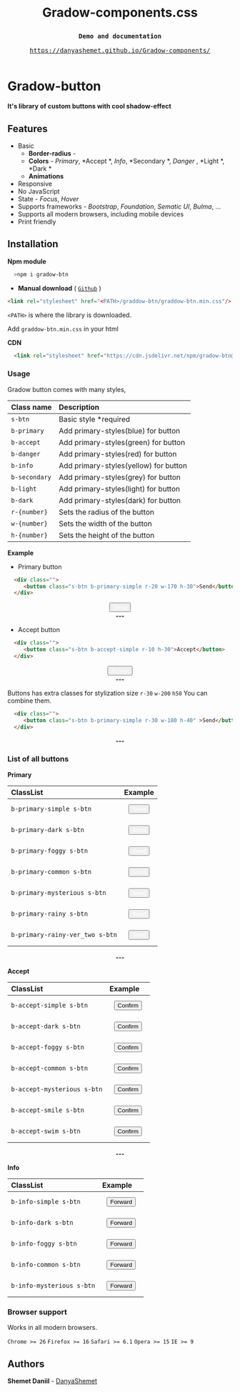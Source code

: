 
 <link rel="stylesheet" href="https://cdn.jsdelivr.net/npm/gradow-btn@1.1.0/gradow-btn.min.css"/>
<h1 align="center">

 <br> Gradow-components.css <br>
</h1>

<div class="highlight highlight-source-shell">
<pre>
<div align="center"><strong >Demo and documentation</strong></div>
<div align="center"><a align="center" href="https://danyashemet.github.io/Gradow-components/">https://danyashemet.github.io/Gradow-components/</a></div>
</pre>
</div>


# Gradow-button

**It's library of custom buttons with cool shadow-effect**

## Features
* Basic
  - **Border-radius**   - 
  - **Colors** - *Primary*, *Accept *, *Info*, *Secondary *, *Danger* , *Light  *, *Dark * 
  - **Animations** 
 * Responsive
 * No JavaScript
 * State - *Focus*, *Hover*
 * Supports frameworks - *Bootstrap*, *Foundation*, *Sematic UI*, *Bulma*, ...
 * Supports all modern browsers, including mobile devices
 * Print friendly

## Installation
  
**Npm module**

```sh
  >npm i gradow-btn 
```

- **Manual download** ( [`Github`](https://github.com/DanyaShemet/Gradow-components.git) )

```html
<link rel="stylesheet" href="<PATH>/graddow-btn/graddow-btn.min.css"/>
```
`<PATH>` is where the library is downloaded.

Add `graddow-btn.min.css` in your html

 **CDN** 
```html
  <link rel="stylesheet" href="https://cdn.jsdelivr.net/npm/gradow-btn@1.1.0/gradow-btn.min.css"/>
```

### Usage

Gradow button comes with many styles,

| Class name      | Description                             |
| :----------     | :-----------------------                |
| `s-btn`         | Basic style *required                   |
| `b-primary`     | Add primary-styles(blue) for button     |
| `b-accept`      | Add primary-styles(green) for button    |
| `b-danger`      | Add primary-styles(red) for button      |
| `b-info`        | Add primary-styles(yellow) for button   |
| `b-secondary`   | Add primary-styles(grey) for button     |
| `b-light`       | Add primary-styles(light) for button    |
| `b-dark`        | Add primary-styles(dark) for button     |
| `r-{number}`    | Sets the radius of the button           |
| `w-{number}`    | Sets the width of the button            |
| `h-{number}`    | Sets the height of the button           |


**Example**

  - Primary button

```html
  <div class="">
     <button class="s-btn b-primary-simple r-20 w-170 h-30">Send</button>
  </div>
```

<div align="center">
 <button class="s-btn b-primary-simple r-20 w-170 h-30" style="color: #fff">Send</button>
</div>


<div align="center"><strong >---</strong></div>

  - Accept button

```html
  <div class="">
     <button class="s-btn b-accept-simple r-10 h-30">Accept</button>
  </div>
```
<div align="center">
     <button class="s-btn b-accept-simple r-10 h-30" style="color: #fff">Accept</button>
  </div>

<div align="center"><strong >---</strong></div>

Buttons has extra classes for stylization size `r-30` `w-200` `h50`
You can combine them.

```html
  <div class="">
     <button class="s-btn b-primary-simple r-30 w-180 h-40" >Send</button>
  </div>
```
<div align="center"><strong >---</strong></div>


### List of all buttons

  **Primary** 
  
| ClassList                       | Example                                                                               |
| :----------                     | :-------------------------------------------------------------------                        |
| `b-primary-simple s-btn`        | <button class="s-btn b-primary-simple" style="color: #fff; margin: 10px;">Send</button>      |
| `b-primary-dark s-btn`          | <button class="s-btn b-primary-dark" style="color: #fff; margin: 10px;">Send</button>      |
| `b-primary-foggy s-btn`         | <button class="s-btn b-primary-foggy" style="color: #fff; margin: 10px;">Send</button>      |
| `b-primary-common s-btn`        | <button class="s-btn b-primary-common" style="color: #fff; margin: 10px;">Send</button>     |
| `b-primary-mysterious s-btn`    | <button class="s-btn b-primary-mysterious" style="color: #fff; margin: 10px;">Send</button>  |
| `b-primary-rainy s-btn`         | <button class="s-btn b-primary-rainy" style="color: #fff; margin: 10px;">Send</button>      |
| `b-primary-rainy-ver_two s-btn` | <button class="s-btn b-primary-rainy-ver_two" style="color: #fff; margin: 10px;">Send</button>|

<div align="center"><strong >---</strong></div>

  **Accept** 
  
| ClassList                        | Example                                                                               |
| :----------                      | :-------------------------------------------------------------------                        |
| `b-accept-simple s-btn`          | <button class="s-btn b-accept-simple" style=" margin: 10px;">Confirm</button>      |
| `b-accept-dark s-btn`            | <button class="s-btn b-accept-dark " style=" margin: 10px;">Confirm</button>      |
| `b-accept-foggy s-btn`           | <button class="s-btn b-accept-foggy" style="margin: 10px;">Confirm</button>      |
| `b-accept-common s-btn`          | <button class="s-btn b-accept-common " style=" margin: 10px;">Confirm</button>     |
| `b-accept-mysterious s-btn`      | <button class="s-btn b-accept-mysterious " style=" margin: 10px;">Confirm</button>  |
| `b-accept-smile s-btn`           | <button class="s-btn b-accept-smile " style=" margin: 10px;">Confirm</button>      |
| `b-accept-swim s-btn`            | <button class="s-btn b-accept-swim " style=" margin: 10px;">Confirm</button>|

<div align="center"><strong >---</strong></div>

  **Info** 
  
| ClassList                        | Example                                                                               |
| :----------                      | :-------------------------------------------------------------------                        |
| `b-info-simple s-btn`            | <button class="s-btn b-info-simple" style=" margin: 10px;">Forward</button>      |
| `b-info-dark s-btn`              | <button class="s-btn b-info-dark " style=" margin: 10px;">Forward</button>      |
| `b-info-foggy s-btn`             | <button class="s-btn b-info-foggy" style=" margin: 10px;">Forward</button>      |
| `b-info-common s-btn`            | <button class="s-btn b-info-common " style=" margin: 10px;">Forward</button>     |
| `b-info-mysterious s-btn`        | <button class="s-btn b-info-mysterious " style=" margin: 10px;">Forward</button>  |


### Browser support

Works in all modern browsers.

`Chrome >= 26` `Firefox >= 16` `Safari >= 6.1` `Opera >= 15` `IE >= 9`

## Authors

**Shemet Daniil** - [DanyaShemet](https://github.com/DanyaShemet)


    

